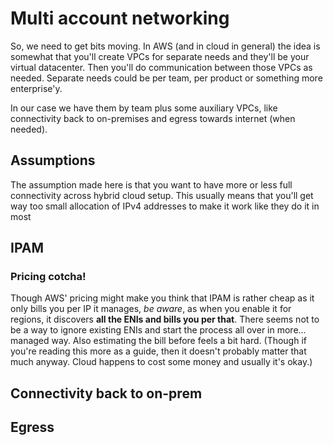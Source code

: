 # Multi account networking

So, we need to get bits moving. In AWS (and in cloud in general) the idea is somewhat that you'll create VPCs for separate needs and they'll be your virtual datacenter. Then you'll do communication between those VPCs as needed. Separate needs could be per team, per product or something more enterprise'y.

In our case we have them by team plus some auxiliary VPCs, like connectivity back to on-premises and egress towards internet (when needed).

## Assumptions

The assumption made here is that you want to have more or less full connectivity across hybrid cloud setup. This usually means that you'll get way too small allocation of IPv4 addresses to make it work like they do it in most 

## IPAM

### Pricing cotcha!
Though AWS' pricing might make you think that IPAM is rather cheap as it only bills you per IP it manages, *be aware*, as when you enable it for regions, it discovers **all the ENIs and bills you per that**. There seems not to be a way to ignore existing ENIs and start the process all over in more... managed way. Also estimating the bill before feels a bit hard. (Though if you're reading this more as a guide, then it doesn't probably matter that much anyway. Cloud happens to cost some money and usually it's okay.)

## Connectivity back to on-prem

## Egress